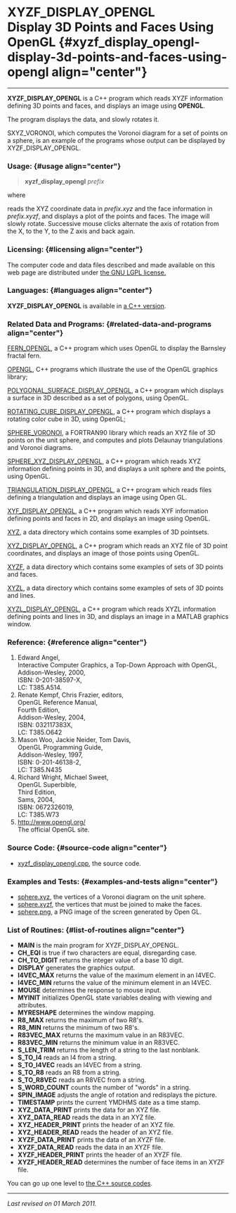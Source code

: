 XYZF\_DISPLAY\_OPENGL\
Display 3D Points and Faces Using OpenGL {#xyzf_display_opengl-display-3d-points-and-faces-using-opengl align="center"}
========================================

------------------------------------------------------------------------

**XYZF\_DISPLAY\_OPENGL** is a C++ program which reads XYZF information
defining 3D points and faces, and displays an image using **OPENGL**.

The program displays the data, and slowly rotates it.

SXYZ\_VORONOI, which computes the Voronoi diagram for a set of points on
a sphere, is an example of the programs whose output can be displayed by
XYZF\_DISPLAY\_OPENGL.

### Usage: {#usage align="center"}

> **xyzf\_display\_opengl** *prefix*

where

reads the XYZ coordinate data in *prefix.xyz* and the face information
in *prefix.xyzf*, and displays a plot of the points and faces. The image
will slowly rotate. Successive mouse clicks alternate the axis of
rotation from the X, to the Y, to the Z axis and back again.

### Licensing: {#licensing align="center"}

The computer code and data files described and made available on this
web page are distributed under [the GNU LGPL
license.](../../txt/gnu_lgpl.txt)

### Languages: {#languages align="center"}

**XYZF\_DISPLAY\_OPENGL** is available in [a C++
version](../../master/xyzf_display_opengl/xyzf_display_opengl.md).

### Related Data and Programs: {#related-data-and-programs align="center"}

[FERN\_OPENGL](../../master/fern_opengl/fern_opengl.md), a C++
program which uses OpenGL to display the Barnsley fractal fern.

[OPENGL](../../master/opengl/opengl.md), C++ programs which
illustrate the use of the OpenGL graphics library;

[POLYGONAL\_SURFACE\_DISPLAY\_OPENGL](../../master/polygonal_surface_display_opengl/polygonal_surface_display_opengl.md),
a C++ program which displays a surface in 3D described as a set of
polygons, using OpenGL.

[ROTATING\_CUBE\_DISPLAY\_OPENGL](../../master/rotating_cube_display_opengl/rotating_cube_display_opengl.md),
a C++ program which displays a rotating color cube in 3D, using OpenGL;

[SPHERE\_VORONOI](../../f_src/sphere_voronoi/sphere_voronoi.md), a
FORTRAN90 library which reads an XYZ file of 3D points on the unit
sphere, and computes and plots Delaunay triangulations and Voronoi
diagrams.

[SPHERE\_XYZ\_DISPLAY\_OPENGL](../../master/sphere_xyz_display_opengl/sphere_xyz_display_opengl.md),
a C++ program which reads XYZ information defining points in 3D, and
displays a unit sphere and the points, using OpenGL.

[TRIANGULATION\_DISPLAY\_OPENGL](../../master/triangulation_display_opengl/triangulation_display_opengl.md),
a C++ program which reads files defining a triangulation and displays an
image using Open GL.

[XYF\_DISPLAY\_OPENGL](../../master/xyf_display_opengl/xyf_display_opengl.md),
a C++ program which reads XYF information defining points and faces in
2D, and displays an image using OpenGL.

[XYZ](../../data/xyz/xyz.md), a data directory which contains some
examples of 3D pointsets.

[XYZ\_DISPLAY\_OPENGL](../../master/xyz_display_opengl/xyz_display_opengl.md),
a C++ program which reads an XYZ file of 3D point coordinates, and
displays an image of those points using OpenGL.

[XYZF](../../data/xyzf/xyzf.md), a data directory which contains some
examples of sets of 3D points and faces.

[XYZL](../../data/xyzl/xyzl.md), a data directory which contains some
examples of sets of 3D points and lines.

[XYZL\_DISPLAY\_OPENGL](../../master/xyzl_display_opengl/xyzl_display_opengl.md),
a C++ program which reads XYZL information defining points and lines in
3D, and displays an image in a MATLAB graphics window.

### Reference: {#reference align="center"}

1.  Edward Angel,\
    Interactive Computer Graphics, a Top-Down Approach with OpenGL,\
    Addison-Wesley, 2000,\
    ISBN: 0-201-38597-X,\
    LC: T385.A514.
2.  Renate Kempf, Chris Frazier, editors,\
    OpenGL Reference Manual,\
    Fourth Edition,\
    Addison-Wesley, 2004,\
    ISBN: 032117383X,\
    LC: T385.O642
3.  Mason Woo, Jackie Neider, Tom Davis,\
    OpenGL Programming Guide,\
    Addison-Wesley, 1997,\
    ISBN: 0-201-46138-2,\
    LC: T385.N435
4.  Richard Wright, Michael Sweet,\
    OpenGL Superbible,\
    Third Edition,\
    Sams, 2004,\
    ISBN: 0672326019,\
    LC: T385.W73
5.  <http://www.opengl.org/>\
    The official OpenGL site.

### Source Code: {#source-code align="center"}

-   [xyzf\_display\_opengl.cpp](xyzf_display_opengl.cpp), the source
    code.

### Examples and Tests: {#examples-and-tests align="center"}

-   [sphere.xyz](sphere.xyz), the vertices of a Voronoi diagram on the
    unit sphere.
-   [sphere.xyzf](sphere.xyzf), the vertices that must be joined to make
    the faces.
-   [sphere.png](sphere.png), a PNG image of the screen generated by
    Open GL.

### List of Routines: {#list-of-routines align="center"}

-   **MAIN** is the main program for XYZF\_DISPLAY\_OPENGL.
-   **CH\_EQI** is true if two characters are equal, disregarding case.
-   **CH\_TO\_DIGIT** returns the integer value of a base 10 digit.
-   **DISPLAY** generates the graphics output.
-   **I4VEC\_MAX** returns the value of the maximum element in an I4VEC.
-   **I4VEC\_MIN** returns the value of the minimum element in an I4VEC.
-   **MOUSE** determines the response to mouse input.
-   **MYINIT** initializes OpenGL state variables dealing with viewing
    and attributes.
-   **MYRESHAPE** determines the window mapping.
-   **R8\_MAX** returns the maximum of two R8's.
-   **R8\_MIN** returns the minimum of two R8's.
-   **R83VEC\_MAX** returns the maximum value in an R83VEC.
-   **R83VEC\_MIN** returns the minimum value in an R83VEC.
-   **S\_LEN\_TRIM** returns the length of a string to the last
    nonblank.
-   **S\_TO\_I4** reads an I4 from a string.
-   **S\_TO\_I4VEC** reads an I4VEC from a string.
-   **S\_TO\_R8** reads an R8 from a string.
-   **S\_TO\_R8VEC** reads an R8VEC from a string.
-   **S\_WORD\_COUNT** counts the number of "words" in a string.
-   **SPIN\_IMAGE** adjusts the angle of rotation and redisplays the
    picture.
-   **TIMESTAMP** prints the current YMDHMS date as a time stamp.
-   **XYZ\_DATA\_PRINT** prints the data for an XYZ file.
-   **XYZ\_DATA\_READ** reads the data in an XYZ file.
-   **XYZ\_HEADER\_PRINT** prints the header of an XYZ file.
-   **XYZ\_HEADER\_READ** reads the header of an XYZ file.
-   **XYZF\_DATA\_PRINT** prints the data of an XYZF file.
-   **XYZF\_DATA\_READ** reads the data in an XYZF file.
-   **XYZF\_HEADER\_PRINT** prints the header of an XYZF file.
-   **XYZF\_HEADER\_READ** determines the number of face items in an
    XYZF file.

You can go up one level to [the C++ source codes](../cpp_src.md).

------------------------------------------------------------------------

*Last revised on 01 March 2011.*

